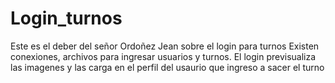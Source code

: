 # Login_turnos
Este es el deber del señor Ordoñez Jean sobre el login para turnos
Existen conexiones, archivos para ingresar usuarios y turnos. El login previsualiza las imagenes
y las carga en el perfil del usaurio que ingreso a sacer el turno
